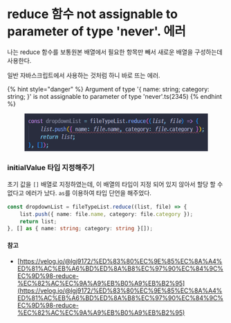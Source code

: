 # reduce 함수 not assignable to parameter of type 'never'. 에러

나는 reduce 함수를 보통원본 배열에서 필요한 항목만 빼서 새로운 배열을 구성하는데 사용한다.

일반 자바스크립트에서 사용하는 것처럼 하니 바로 뜨는 에러.

{% hint style="danger" %}
Argument of type '{ name: string; category: string; }' is not assignable to parameter of type 'never'.ts(2345)
{% endhint %}

<figure><img src="../.gitbook/assets/image (11).png" alt=""><figcaption></figcaption></figure>



### initialValue 타입 지정해주기

초기 값을 `[]` 배열로 지정하였는데, 이 배열의 타입이 지정 되어 있지 않아서 할당 할 수 없다고 에러가 났다.  `as`를 이용하여 타입 단언을 해주었다.&#x20;

```typescript
const dropdownList = fileTypeList.reduce((list, file) => {
    list.push({ name: file.name, category: file.category });
    return list;
}, [] as { name: string; category: string }[]);
```



#### 참고

* [https://velog.io/@lgj9172/%ED%83%80%EC%9E%85%EC%8A%A4%ED%81%AC%EB%A6%BD%ED%8A%B8%EC%97%90%EC%84%9C%EC%9D%98-reduce-%EC%82%AC%EC%9A%A9%EB%B0%A9%EB%B2%95](https://velog.io/@lgj9172/%ED%83%80%EC%9E%85%EC%8A%A4%ED%81%AC%EB%A6%BD%ED%8A%B8%EC%97%90%EC%84%9C%EC%9D%98-reduce-%EC%82%AC%EC%9A%A9%EB%B0%A9%EB%B2%95)

